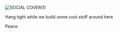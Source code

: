 
![SOCIAL COVER(1)](https://github.com/toelho/.github/assets/902478/ea6dc9cc-4f59-4026-b69a-20e43cc0d3c3)

Hang tight while we build some cool stuff around here. 

Peace.
